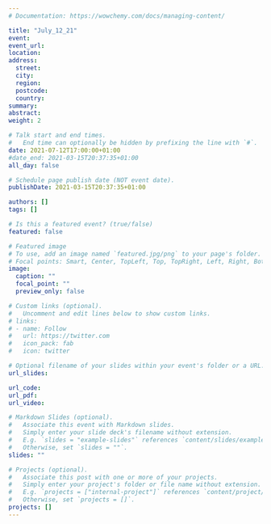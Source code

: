 ```yaml
---
# Documentation: https://wowchemy.com/docs/managing-content/

title: "July_12_21"
event:
event_url:
location:
address:
  street:
  city:
  region:
  postcode:
  country:
summary:
abstract:
weight: 2

# Talk start and end times.
#   End time can optionally be hidden by prefixing the line with `#`.
date: 2021-07-12T17:00:00+01:00
#date_end: 2021-03-15T20:37:35+01:00
all_day: false

# Schedule page publish date (NOT event date).
publishDate: 2021-03-15T20:37:35+01:00

authors: []
tags: []

# Is this a featured event? (true/false)
featured: false

# Featured image
# To use, add an image named `featured.jpg/png` to your page's folder. 
# Focal points: Smart, Center, TopLeft, Top, TopRight, Left, Right, BottomLeft, Bottom, BottomRight.
image:
  caption: ""
  focal_point: ""
  preview_only: false

# Custom links (optional).
#   Uncomment and edit lines below to show custom links.
# links:
# - name: Follow
#   url: https://twitter.com
#   icon_pack: fab
#   icon: twitter

# Optional filename of your slides within your event's folder or a URL.
url_slides:

url_code:
url_pdf:
url_video:

# Markdown Slides (optional).
#   Associate this event with Markdown slides.
#   Simply enter your slide deck's filename without extension.
#   E.g. `slides = "example-slides"` references `content/slides/example-slides.md`.
#   Otherwise, set `slides = ""`.
slides: ""

# Projects (optional).
#   Associate this post with one or more of your projects.
#   Simply enter your project's folder or file name without extension.
#   E.g. `projects = ["internal-project"]` references `content/project/deep-learning/index.md`.
#   Otherwise, set `projects = []`.
projects: []
---
```

